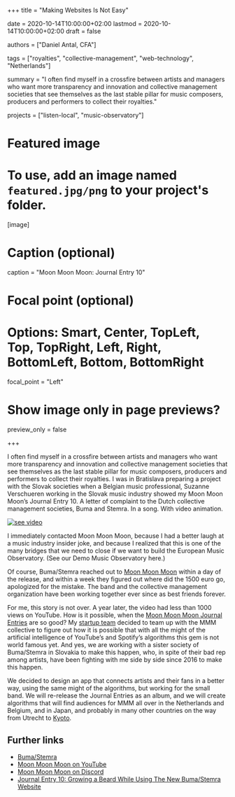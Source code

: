 +++
title = "Making Websites Is Not Easy"

date = 2020-10-14T10:00:00+02:00
lastmod = 2020-10-14T10:00:00+02:00
draft = false

authors = ["Daniel Antal, CFA"]

tags = ["royalties", "collective-management", "web-technology", "Netherlands"]

summary = "I often find myself in a crossfire between artists and managers who want more transparency and innovation and collective management societies that see themselves as the last stable pillar for music composers, producers and performers to collect their royalties."

projects = ["listen-local", "music-observatory"]

# Featured image
# To use, add an image named `featured.jpg/png` to your project's folder. 
[image]
  # Caption (optional)
  caption = "Moon Moon Moon: Journal Entry 10"

  # Focal point (optional)
  # Options: Smart, Center, TopLeft, Top, TopRight, Left, Right, BottomLeft, Bottom, BottomRight
  focal_point = "Left"

  # Show image only in page previews?
  preview_only = false

+++

I often find myself in a crossfire between artists and managers who want more transparency and innovation and collective management societies that see themselves as the last stable pillar for music composers, producers and performers to collect their royalties. I was in Bratislava preparing a project with the Slovak societies when a Belgian music professional, Suzanne Verschueren working in the Slovak music industry showed my Moon Moon Moon’s Journal Entry 10. A letter of complaint to the Dutch collective management societies, Buma and Stemra. In a song.  With video animation.

[![see video](post/2020-10-14-making_websites/featured_hu9500920b8875310975e618e41fb52406_504232_720x0_resize_q90_lanczos.jpg)](https://www.youtube.com/watch?v=UtaEKUy6KGE)

I immediately contacted Moon Moon Moon, because I had a better laugh at a music industry insider joke, and because I realized that this is one of the many bridges that we need to close if we want to build the European Music Observatory. (See our Demo Music Observatory here.)

Of course, Buma/Stemra reached out to [Moon Moon Moon](https://www.facebook.com/moonmoonmoontheband) within a day of the release, and within a week they figured out where did the 1500 euro go, apologized for the mistake. The band and the collective management organization have been working together ever since as best friends forever.

For me, this story is not over.  A year later, the video had less than 1000 views on YouTube.  How is it possible, when the [Moon Moon Moon Journal Entries](https://www.youtube.com/playlist?list=PLA58ktFjlFijWiHTbTju4-OnswRmjKTC9) are so good?  My [startup team](https://dataobservatory.eu/team/) decided to team up with the MMM collective to figure out how it is possible that with all the might of the artificial intelligence of YouTube’s and Spotify’s algorithms this gem is not world famous yet.  And yes, we are working with a sister society of Buma/Stemra in Slovakia to make this happen, who, in spite of their bad rep among artists, have been fighting with me side by side since 2016 to make this happen.

We decided to design an app that connects artists and their fans in a better way, using the same might of the algorithms, but working for the small band.  We will re-release the Journal Entries as an album, and we will create algorithms that will find audiences for MMM all over in the Netherlands and Belgium, and in Japan, and probably in many other countries on the way from Utrecht to [Kyoto](https://www.youtube.com/watch?v=Tw0zYd0eIlk).


## Further links

* [Buma/Stemra](https://www.bumastemra.nl/en/)
* [Moon Moon Moon on YouTube](https://www.youtube.com/moonmoonmoon)
* [Moon Moon Moon on Discord](https://discord.com/invite/v3upRs7?fbclid=IwAR04uKn_1TurL6cZArdwMigw9BDXpVqp9AXL3W12U94a69SeobDBT6jCbSo)
* [Journal Entry 10: Growing a Beard While Using The New Buma/Stemra Website](https://www.youtube.com/watch?v=UtaEKUy6KGE)
